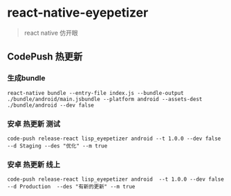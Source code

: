 # react-native-eyepetizer
> react native 仿开眼

## CodePush 热更新

### 生成bundle
```
react-native bundle --entry-file index.js --bundle-output ./bundle/android/main.jsbundle --platform android --assets-dest ./bundle/android --dev false
```

### 安卓 热更新 测试
```
code-push release-react lisp_eyepetizer android --t 1.0.0 --dev false --d Staging --des "优化" --m true
```

### 安卓 热更新 线上
```
code-push release-react lisp_eyepetizer android  --t 1.0.0 --dev false --d Production  --des "有新的更新" --m true
```

